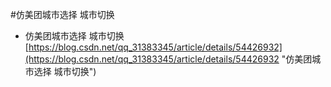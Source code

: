 #仿美团城市选择 城市切换
- 仿美团城市选择 城市切换<br>[https://blog.csdn.net/qq_31383345/article/details/54426932](https://blog.csdn.net/qq_31383345/article/details/54426932 "仿美团城市选择 城市切换")
